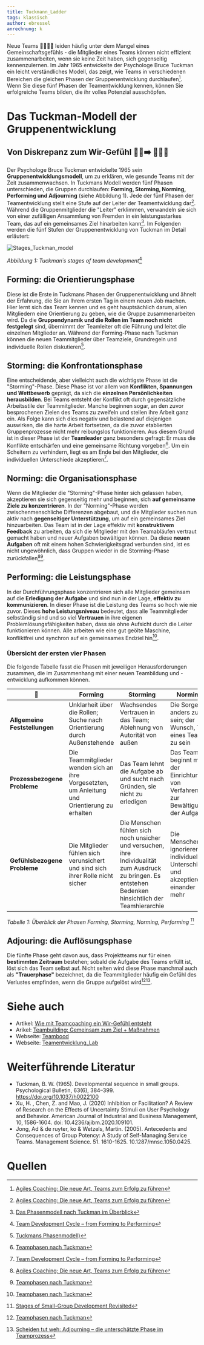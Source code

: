 ```yaml
---
title: Tuckmann_Ladder
tags: klassisch
author: ebressel
anrechnung: k 
---
```


Neue Teams :family_man_man_girl_boy: leiden häufig unter dem Mangel eines Gemeinschaftsgefühls - die Mitglieder eines Teams können nicht effizient zusammenarbeiten, wenn sie keine Zeit haben, sich gegenseitig kennenzulernen. Im Jahr 1965 entwickelte der Psychologe Bruce Tuckman ein leicht verständliches Modell, das zeigt, wie Teams in verschiedenen Bereichen die gleichen Phasen der Gruppenentwicklung durchlaufen[^1]. Wenn Sie diese fünf Phasen der Teamentwicklung kennen, können Sie erfolgreiche Teams bilden, die ihr volles Potenzial ausschöpfen.

# Das Tuckman-Modell der Gruppenentwicklung
## Von Diskrepanz zum Wir-Gefühl  :ng_man::arrow_right: :people_holding_hands:

Der Psychologe Bruce Tuckman entwickelte 1965 sein **Gruppenentwicklungsmodell**, um zu erklären, wie gesunde Teams mit der Zeit zusammenwachsen. In Tuckmans Modell werden fünf
Phasen unterschieden, die Gruppen durchlaufen: **Forming, Storming, Norming, Performing und Adjourning** (siehe Abbildung 1). Jede der fünf Phasen der Teamentwicklung stellt eine Stufe auf der Leiter der Teamentwicklung dar[^1]. Während die Gruppenmitglieder die "Leiter" erklimmen, verwandeln sie sich von einer zufälligen Ansammlung von Fremden in ein leistungsstarkes Team, das auf ein gemeinsames Ziel hinarbeiten kann[^2]. Im Folgenden werden die fünf Stufen der Gruppenentwicklung von Tuckman im Detail erläutert:

![Stages_Tuckman_model](https://user-images.githubusercontent.com/92668932/143244002-85eb062a-88a5-4d62-a6bd-6aa6eec4b78a.png)

*Abbildung 1: Tuckman´s stages of team development*[^3]

## Forming: die Orientierungsphase

Diese ist die Erste in Tuckmans Phasen der Gruppenentwicklung und ähnelt der Erfahrung, die Sie an Ihrem ersten Tag in einem neuen Job machen. Hier lernt
sich das Team kennen und es geht hauptsächlich darum, allen Mitgliedern eine Orientierung zu geben, wie die Gruppe zusammenarbeiten wird. Da die **Gruppendynamik und die Rollen im Team noch nicht festgelegt** sind, übernimmt der Teamleiter oft die Führung und leitet die einzelnen Mitglieder an. Während der Forming-Phase nach Tuckman können die neuen
Teammitglieder über Teamziele, Grundregeln und individuelle Rollen diskutieren[^4]. 

## Storming: die Konfrontationsphase

Eine entscheidende, aber vielleicht auch die wichtigste Phase ist die "Storming"-Phase. Diese Phase ist vor allem von **Konflikten, Spannungen und Wettbewerb** geprägt, da sich die **einzelnen Persönlichkeiten herausbilden**. Bei Teams entsteht der Konflikt oft durch gegensätzliche Arbeitsstile der Teammitglieder. Manche beginnen sogar, an den zuvor
besprochenen Zielen des Teams zu zweifeln und stellen ihre Arbeit ganz ein. Als Folge kann sich dies negativ und belastend auf diejenigen auswirken, die die harte Arbeit
fortsetzen, da die zuvor etablierten Gruppenprozesse nicht mehr reibungslos funktionieren. Aus diesem Grund ist in dieser Phase ist der **Teamleader** ganz besonders gefragt: Er muss die Konflikte entschärfen und eine gemeinsame Richtung vorgeben[^5]. Um ein Scheitern zu verhindern, liegt es am Ende bei den Mitglieder, die individuellen Unterschiede akzeptieren[^3].

## Norming: die Organisationsphase

Wenn die Mitglieder die "Storming"-Phase hinter sich gelassen haben, akzeptieren sie sich gegenseitig mehr und beginnen, sich **auf gemeinsame Ziele zu konzentrieren**. In der
"Norming"-Phase werden zwischenmenschliche Differenzen abgebaut, und die Mitglieder suchen nun aktiv nach **gegenseitiger Unterstützung**, um auf ein gemeinsames Ziel hinzuarbeiten. Das Team ist in der Lage effektiv mit **konstruktivem Feedback** zu arbeiten, da sich die Mitglieder mit den Teamabläufen vertraut gemacht haben und neuer Aufgaben bewältigen können. Da diese **neuen Aufgaben** oft mit einem hohen Schwierigkeitsgrad verbunden sind, ist es nicht ungewöhnlich, dass Gruppen wieder in die Storming-Phase zurückfallen[^1][^5]. 

## Performing: die Leistungsphase

In der Durchführungsphase konzentrieren sich alle Mitglieder gemeinsam auf die **Erledigung der Aufgabe** und sind nun in der Lage, **effektiv zu kommunizieren**. In dieser Phase ist die Leistung des Teams so hoch wie nie zuvor. Dieses **hohe Leistungsniveau** bedeutet, dass alle Teammitglieder selbständig sind und so viel **Vertrauen** in ihre eigenen Problemlösungsfähigkeiten haben, dass sie ohne Aufsicht durch die Leiter funktionieren können. Alle arbeiten wie eine gut geölte Maschine, konfliktfrei und synchron auf ein gemeinsames Endziel hin[^5].

### Übersicht der ersten vier Phasen

Die folgende Tabelle fasst die Phasen mit jeweiligen Herausforderungen zusammen, die im Zusammenhang mit einer neuen Teambildung und -entwicklung aufkommen können. 

  | :busts_in_silhouette: | Forming | Storming | Norming | Performing |
  | ------------- | ------------- | ------------- | ------------- | ------------- |
  | **Allgemeine Feststellungen** | Unklarheit über die Rollen; Suche nach Orientierung durch Außenstehende | Wachsendes Vertrauen in das Team; Ablehnung von Autorität von außen |     Die Sorge, anders zu sein; der Wunsch, Teil eines Teams zu sein | Besorgnis über die Erledigung der Arbeit |
  | **Prozessbezogene Probleme** | Die Teammitglieder wenden sich an ihre Vorgesetzten, um Anleitung und Orientierung zu erhalten |Das Team lehnt die Aufgabe ab und sucht nach         Gründen, sie nicht zu erledigen | Das Team beginnt mit der Einrichtung von Verfahren zur Bewältigung der Aufgabe | Das Team ist in der Lage, Probleme zu lösen |
  | **Gefühlsbezogene Probleme** | Die Mitglieder fühlen sich verunsichert und sind sich ihrer Rolle nicht sicher | Die Menschen fühlen sich noch unsicher und versuchen, ihre          Individualität zum Ausdruck zu bringen. Es entstehen Bedenken hinsichtlich der Teamhierarchie | Die Menschen ignorieren individuelle Unterschiede und akzeptieren einander        mehr | Die Mitarbeiter haben einen gemeinsamen Fokus, kommunizieren effektiv und werden dadurch effizienter und flexibler |

*Tabelle 1: Überblick der Phasen Forming, Storming, Norming, Performing* [^6]

## Adjouring: die Auflösungsphase

Die fünfte Phase geht davon aus, dass Projektteams nur für einen **bestimmten Zeitraum** bestehen; sobald die Aufgabe des Teams erfüllt ist, löst sich das Team selbst auf. 
Nicht selten wird diese Phase manchmal auch als **"Trauerphase"** bezeichnet, da die Teammitglieder häufig ein Gefühl des Verlustes empfinden, wenn die Gruppe aufgelöst wird[^5][^7].


# Siehe auch

* Artikel: [Wie mit Teamcoaching ein Wir-Gefühl entsteht](https://www.business-wissen.de/artikel/teamarbeit-wie-mit-teamcoaching-ein-wir-gefuehl-entsteht/)
* Arikel: [Teambuilding: Gemeinsam zum Ziel + Maßnahmen](https://www.fuer-gruender.de/blog/teambuilding/)
* Webseite: [Teambood](https://teamhood.com/)
* Webseite: [Teamentwicklung_Lab](https://teamentwicklung-lab.de/)

# Weiterführende Literatur

* Tuckman, B. W. (1965). Developmental sequence in small groups. Psychological Bulletin, 63(6), 384–399. https://doi.org/10.1037/h0022100
* Xu, H. , Chen, Z. and Mao, J. (2020) Inhibition or Facilitation? A Review of Research on the Effects of Uncertainty Stimuli on User Psychology and Behavior. American Journal of Industrial and Business Management, 10, 1586-1604. doi: 10.4236/ajibm.2020.109101.
* Jong, Ad & de ruyter, ko & Wetzels, Martin. (2005). Antecedents and Consequences of Group Potency: A Study of Self-Managing Service Teams. Management Science. 51. 1610-1625. 10.1287/mnsc.1050.0425. 

# Quellen

[^3]: [Team Development Cycle – from Forming to Performing](https://teamhood.com/team-performance-resources/team-development-cycle-from-forming-to-performing/)
[^2]: [Das Phasenmodell nach Tuckman im Überblick](https://projekte-leicht-gemacht.de/blog/softskills/fuehrung/teams/die-phasen-der-teamentwicklung-wie-produktiv-ist-dein-team/)
[^4]: [Tuckmans Phasenmodell)](https://teamentwicklung-lab.de/tuckman-phasenmodell)
[^6]: [Stages of Small-Group Development Revisited](https://webspace.science.uu.nl/~daeme101/Stages%20of%20Small-Group%20Development%20Revisted.pdf)
[^5]: [Teamphasen nach Tuckman](https://www.wsu-beratung.de/blog/teamphasen)
[^7]: [Scheiden tut weh: Adjourning – die unterschätzte Phase im Teamprozess](https://teamworks-gmbh.de/scheiden-tut-weh-adjourning-die-unterschaetzte-phase-im-teamprozess/)
[^1]: [Agiles Coaching: Die neue Art, Teams zum Erfolg zu führen](https://books.google.de/books?id=iV6yDwAAQBAJ&lpg=PT335&ots=KQiYmuqrjk&dq=adjourning%20als%20trauerphase&hl=de&pg=PT335#v=onepage&q=adjourning%20als%20trauerphase&f=false)
